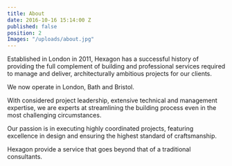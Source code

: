```yaml
---
title: About
date: 2016-10-16 15:14:00 Z
published: false
position: 2
Images: "/uploads/about.jpg"
---
```


Established in London in 2011, Hexagon has a successful history of providing the full complement of building and professional services required to manage and deliver, architecturally ambitious projects for our clients. 

We now operate in London, Bath and Bristol.

With considered project leadership, extensive technical and management expertise, we are experts at streamlining the building process even in the most challenging circumstances. 

Our passion is in executing highly coordinated projects, featuring excellence in design and ensuring the highest standard of craftsmanship.

Hexagon provide a service that goes beyond that of a traditional consultants.
